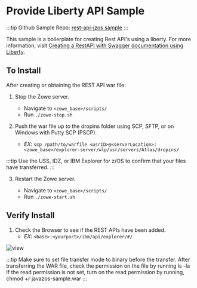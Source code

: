 # Provide Liberty API Sample

:::tip Github Sample Repo:
[rest-api-jzos sample](https://github.com/zowe/rest-api-jzos-sample)
:::

This sample is a boilerplate for creating Rest API's using a liberty. For more information, visit [Creating a RestAPI with Swagger documentation using Liberty](./libertyAPI).

## To Install

After creating or obtaining the REST API war file:

1.  Stop the Zowe server.

    - Navigate to `<zowe_base>/scripts/`
    - Run `./zowe-stop.sh`

2.  Push the war file up to the dropins folder using SCP, SFTP, or on Windows with Putty SCP (PSCP).
    - _EX_:
      `scp /path/to/warfile <usrID>@<serverLocation>:<zowe_base>/explorer-server/wlp/usr/servers/Atlas/dropins/`

:::tip
Use the USS, IDZ, or IBM Explorer for z/OS to confirm that your files have transferred.
:::

3.  Restart the Zowe server.

    - Navigate to `<zowe_base>/scripts/`
    - Run `./zowe-start.sh`

## Verify Install

1.  Check the Browser to see if the REST APIs have been added.
    - _EX_: `<base>:<yourport>/ibm/api/explorer/#/`

<img src="pathname:///v2.3.x/images/common/SampleMicroservesLook.png" alt="view" align="center"/>

:::tip
Make sure to set file transfer mode to binary before the transfer.
After transferring the WAR file, check the permission on the file by running
ls -la
If the read permission is not set, turn on the read permission by running,
chmod +r javazos-sample.war
:::
